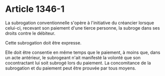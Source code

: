 # Article 1346-1

<p>La subrogation conventionnelle s'opère à l'initiative du créancier lorsque celui-ci, recevant son paiement d'une tierce personne, la subroge dans ses droits contre le débiteur.</p><p>Cette subrogation doit être expresse.</p><p>Elle doit être consentie en même temps que le paiement, à moins que, dans un acte antérieur, le subrogeant n'ait manifesté la volonté que son cocontractant lui soit subrogé lors du paiement. La concomitance de la subrogation et du paiement peut être prouvée par tous moyens.</p>